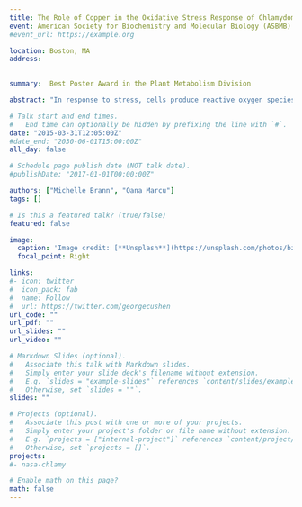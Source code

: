 ```yaml
---
title: The Role of Copper in the Oxidative Stress Response of Chlamydomonas reinhardtii to Heat Shock (Poster)
event: American Society for Biochemistry and Molecular Biology (ASBMB) National Meeting
#event_url: https://example.org

location: Boston, MA
address:
 

summary:  Best Poster Award in the Plant Metabolism Division

abstract: "In response to stress, cells produce reactive oxygen species (ROS) such as superoxide O<sub>2</sub><sup>‐</sup>, peroxide H<sub>2</sub>O<sub>2</sub> and hydroxyl radical HO<sup>‐</sup> which cause molecular damage in the form of DNA breaks, lipid peroxidation and protein carbonylation. ROS are also important in cell signaling and to induce differential gene expression, metabolic changes and thus adaptation to different environmental conditions. The hypothesis of this project is that the ROS response is a common denominator of different environmental challenges, including radiation and microgravity, during spaceflight. Algae, such as the unicellular green alga <em>Chlamydomonas reinhardtii</em>, grown in spaceflight are exposed to stress. The goal of this work was to characterize the response of <em>C. reinhardtii</em> to stress by examining biochemical and gene expression changes using heat shock. The heat shocked (42°C) <em>C. reinhardtii</em> exhibited a selective regulation of ion transporters, and an increase in ROS in cells and supernatant. Such results provide new insights about the intracellular response to stress and its possible mediation during spaceflight."

# Talk start and end times.
#   End time can optionally be hidden by prefixing the line with `#`.
date: "2015-03-31T12:05:00Z"
#date_end: "2030-06-01T15:00:00Z"
all_day: false

# Schedule page publish date (NOT talk date).
#publishDate: "2017-01-01T00:00:00Z"

authors: ["Michelle Brann", "Oana Marcu"]
tags: []

# Is this a featured talk? (true/false)
featured: false

image:
  caption: 'Image credit: [**Unsplash**](https://unsplash.com/photos/bzdhc5b3Bxs)'
  focal_point: Right

links:
#- icon: twitter
#  icon_pack: fab
#  name: Follow
#  url: https://twitter.com/georgecushen
url_code: ""
url_pdf: ""
url_slides: ""
url_video: ""

# Markdown Slides (optional).
#   Associate this talk with Markdown slides.
#   Simply enter your slide deck's filename without extension.
#   E.g. `slides = "example-slides"` references `content/slides/example-slides.md`.
#   Otherwise, set `slides = ""`.
slides: ""

# Projects (optional).
#   Associate this post with one or more of your projects.
#   Simply enter your project's folder or file name without extension.
#   E.g. `projects = ["internal-project"]` references `content/project/deep-learning/index.md`.
#   Otherwise, set `projects = []`.
projects:
#- nasa-chlamy

# Enable math on this page?
math: false
---
```




